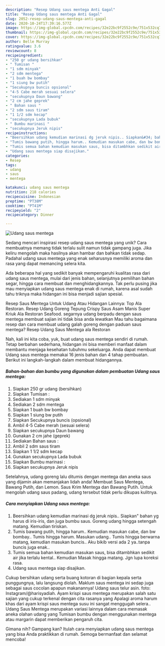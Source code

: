 ```yaml
---
description: "Resep Udang saus mentega Anti Gagal"
title: "Resep Udang saus mentega Anti Gagal"
slug: 2052-resep-udang-saus-mentega-anti-gagal
date: 2020-10-24T17:39:16.577Z
image: https://img-global.cpcdn.com/recipes/32e22bc9f2552c9e/751x532cq70/udang-saus-mentega-foto-resep-utama.jpg
thumbnail: https://img-global.cpcdn.com/recipes/32e22bc9f2552c9e/751x532cq70/udang-saus-mentega-foto-resep-utama.jpg
cover: https://img-global.cpcdn.com/recipes/32e22bc9f2552c9e/751x532cq70/udang-saus-mentega-foto-resep-utama.jpg
author: Belle Murray
ratingvalue: 3.6
reviewcount: 8
recipeingredient:
- "250 gr udang bersihkan"
- " Tumisan "
- "1 sdm minyak"
- "2 sdm mentega"
- "1 buah bw bombay"
- "1 siung bw putih"
- "Secukupnya buncis opsional"
- "4-5 Cabe merah sesuai selera"
- "secukupnya Daun bawang"
- "2 cm jahe geprek"
- " Bahan saus "
- "2 sdm saus tiram"
- "1 1/2 sdm kecap"
- "secukupnya Lada bubuk"
- " Bumbu marinasi "
- "secukupnya Jeruk nipis"
recipeinstructions:
- "Beersihkan udang kemudian marinasi dg jeruk nipis.. Siapkan&#34; bahan yg harus di iris-iris, dan juga bumbu saus. Goreng udang hingga setengah matang. Kemudian tiriskan."
- "Tumis bawang putih, hingga harum.. Kemudian masukan cabe, dan bw bombay.. Tumis hingga harum. Masukan udang.. Tumis hingga berwarna matang, kemudian masukan buncis.. Aku bikib versi ada 2 ya..tanpa buncis juga enak.."
- "Tumis semua bahan kemudian masukan saus, bisa ditambhkan sedikit air jika terlalu kental.. Kemudian Masak hingga matang. Jgn lupa koreksi rasa."
- "Udang saus mentega siap disajikan."
categories:
- Resep
tags:
- udang
- saus
- mentega

katakunci: udang saus mentega 
nutrition: 218 calories
recipecuisine: Indonesian
preptime: "PT38M"
cooktime: "PT41M"
recipeyield: "2"
recipecategory: Dinner

---
```



![Udang saus mentega](https://img-global.cpcdn.com/recipes/32e22bc9f2552c9e/751x532cq70/udang-saus-mentega-foto-resep-utama.jpg)

Sedang mencari inspirasi resep udang saus mentega yang unik? Cara membuatnya memang tidak terlalu sulit namun tidak gampang juga. Jika keliru mengolah maka hasilnya akan hambar dan bahkan tidak sedap. Padahal udang saus mentega yang enak seharusnya memiliki aroma dan rasa yang dapat memancing selera kita.

Ada beberapa hal yang sedikit banyak mempengaruhi kualitas rasa dari udang saus mentega, mulai dari jenis bahan, selanjutnya pemilihan bahan segar, hingga cara membuat dan menghidangkannya. Tak perlu pusing jika mau menyiapkan udang saus mentega enak di rumah, karena asal sudah tahu triknya maka hidangan ini bisa menjadi sajian spesial.

Resep Saus Mentega Untuk Udang Atau Hidangan Lainnya: Top Ala Restoran. Resep Udang Goreng Tepung Crispy Saus Asam Manis Super Kriuk Ala Restoran Seafood. segarnya udang berpadu dengan saus mentega membuat sajian ini tidak bisa anda lewatkan Mau tahu bagaimana resep dan cara membuat udang galah goreng dengan paduan saus mentega? Resep Udang Saus Mentega ala Restoran


Nah, kali ini kita coba, yuk, buat udang saus mentega sendiri di rumah. Tetap berbahan sederhana, hidangan ini bisa memberi manfaat dalam membantu menjaga kesehatan tubuhmu sekeluarga. Anda dapat membuat Udang saus mentega memakai 16 jenis bahan dan 4 tahap pembuatan. Berikut ini langkah-langkah dalam membuat hidangannya.

<!--inarticleads1-->

##### Bahan-bahan dan bumbu yang digunakan dalam pembuatan Udang saus mentega:

1. Siapkan 250 gr udang (bersihkan)
1. Siapkan  Tumisan :
1. Sediakan 1 sdm minyak
1. Sediakan 2 sdm mentega
1. Siapkan 1 buah bw bombay
1. Siapkan 1 siung bw putih
1. Siapkan Secukupnya buncis (opsional)
1. Ambil 4-5 Cabe merah (sesuai selera)
1. Siapkan secukupnya Daun bawang
1. Gunakan 2 cm jahe (geprek)
1. Sediakan  Bahan saus :
1. Ambil 2 sdm saus tiram
1. Siapkan 1 1/2 sdm kecap
1. Gunakan secukupnya Lada bubuk
1. Siapkan  Bumbu marinasi :
1. Siapkan secukupnya Jeruk nipis


Setelahnya, udang goreng lalu ditumis dengan mentega dan aneka saus yang dijamin akan memanjakan lidah anda! Membuat Saus Mentega, Bawang Putih, dan Lemon. Saus Krim Mentega dan Bawang Putih. Untuk mengolah udang saus padang, udang tersebut tidak perlu dikupas kulitnya. 

<!--inarticleads2-->

##### Cara menyiapkan Udang saus mentega:

1. Beersihkan udang kemudian marinasi dg jeruk nipis.. Siapkan&#34; bahan yg harus di iris-iris, dan juga bumbu saus. Goreng udang hingga setengah matang. Kemudian tiriskan.
1. Tumis bawang putih, hingga harum.. Kemudian masukan cabe, dan bw bombay.. Tumis hingga harum. Masukan udang.. Tumis hingga berwarna matang, kemudian masukan buncis.. Aku bikib versi ada 2 ya..tanpa buncis juga enak..
1. Tumis semua bahan kemudian masukan saus, bisa ditambhkan sedikit air jika terlalu kental.. Kemudian Masak hingga matang. Jgn lupa koreksi rasa.
1. Udang saus mentega siap disajikan.


Cukup bersihkan udang serta buang kotoran di bagian kepala serta punggungnya, lalu langsung diolah. Maklum saus mentega ini sedap juga sebagai saus cocolan apapun makanannya! Udang saus telur asin. foto: Instagram/@harisyadiah. Ayam krispi saus mentega merupakan salah satu sajian yang cukup terkenal dengan cita rasanya yang Apalagi aroma harum khas dari ayam krispi saus mentega susu ini sangat menggugah selera.. Udang Saus Mentega merupakan variasi lainnya dalam cara memasak aneka olahan udang yang Tumisan bumbu dengan menggunakan mentega atau margarin dapat memberikan pengaruh cita. 

Gimana nih? Gampang kan? Itulah cara menyiapkan udang saus mentega yang bisa Anda praktikkan di rumah. Semoga bermanfaat dan selamat mencoba!
